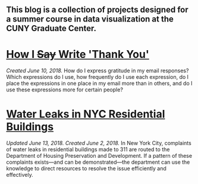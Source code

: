## This blog is a collection of projects designed for a summer course in data visualization at the CUNY Graduate Center.

# [How I <strike>Say</strike> Write 'Thank You'](./blogpost2.md)

<i>Created June 10, 2018.</i> How do I express gratitude in my email responses? Which expressions do I use, how frequently do I use each expression, do I place the expressions in one place in my email more than in others, and do I use these expressions more for certain people?

# [Water Leaks in NYC Residential Buildings](./blogpost1.md)

<i>Updated June 13, 2018. Created June 2, 2018.</i> In New York City, complaints of water leaks in residential buildings made to 311 are routed to the Department of Housing Preservation and Development. If a pattern of these complaints exists—and can be demonstrated—the department can use the knowledge to direct resources to resolve the issue efficiently and effectively.
